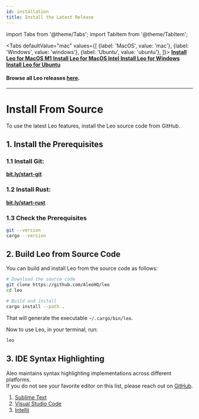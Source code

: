 ```yaml
---
id: installation
title: Install the Latest Release
---
```


import Tabs from '@theme/Tabs';
import TabItem from '@theme/TabItem';


<Tabs
    defaultValue="mac"
    values={[
        {label: 'MacOS', value: 'mac'},
        {label: 'Windows', value: 'windows'},
        {label: 'Ubuntu', value: 'ubuntu'},
    ]}>
    <TabItem value="mac">
        <a href="https://github.com/AleoHQ/leo/releases/download/v1.6.1/leo-v1.6.1-aarch64-apple-darwin.zip">
            <b>Install Leo for MacOS M1</b>
        </a>
    </TabItem>
    <TabItem value="mac">
        <a href="https://github.com/AleoHQ/leo/releases/download/v1.6.1/leo-v1.6.1-x86_64-apple-darwin.zip">
            <b>Install Leo for MacOS Intel</b>
        </a>
    </TabItem>
    <TabItem value="windows">
        <a href="https://github.com/AleoHQ/leo/releases/download/v1.6.1/leo-v1.6.1-x86_64-pc-windows-msvc.zip">
            <b>Install Leo for Windows</b>
        </a>
    </TabItem>
    <TabItem value="ubuntu">
        <a href="https://github.com/AleoHQ/leo/releases/download/v1.6.1/leo-v1.6.1-x86_64-unknown-linux-gnu.zip">
            <b>Install Leo for Ubuntu</b>
        </a>
    </TabItem>
</Tabs>

#### Browse all Leo releases [**here**](https://github.com/AleoHQ/leo/releases).

-----


# Install From Source
To use the latest Leo features, install the Leo source code from GitHub.

## 1. Install the Prerequisites

### 1.1 Install Git:

**[bit.ly/start-git](https://bit.ly/start-git)**

### 1.2 Install Rust:

**[bit.ly/start-rust](https://bit.ly/start-rust)**

### 1.3 Check the Prerequisites

```bash
git --version
cargo --version
```

## 2. Build Leo from Source Code

You can build and install Leo from the source code as follows:

```bash
# Download the source code
git clone https://github.com/AleoHQ/leo
cd leo

# Build and install
cargo install --path .
```
That will generate the executable `~/.cargo/bin/leo`.

Now to use Leo, in your terminal, run:
```bash
leo
```

## 3. IDE Syntax Highlighting
Aleo maintains syntax highlighting implementations across different platforms.   
If you do not see your favorite editor on this list, please reach out on [GitHub](https://github.com/AleoHQ/welcome/issues/new).

1. [Sublime Text](06_tooling.md#sublime-text)
2. [Visual Studio Code](06_tooling.md#vs-code)
3. [Intellij](06_tooling.md#intellij)